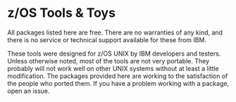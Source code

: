 # z/OS Tools & Toys

All packages listed here are free. There are no warranties of any kind, and there is no service or technical support available for these from IBM.

These tools were designed for z/OS UNIX by IBM developers and testers. Unless otherwise noted, most of the tools are not very portable. They probably will not work well on other UNIX systems without at least a little modification. The packages provided here are working to the satisfaction of the people who ported them. If you have a problem working with a package, open an issue.
